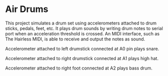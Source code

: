 # Air Drums

This project simulates a drum set using accelerometers attached to drum sticks, pedals, feet, etc. It plays drum sounds by writing drum notes to serial port when an acceleration threshold is crossed. An MIDI interface, such as The Hairless MIDI, is able to receive and output the notes as sound.

Accelerometer attached to left drumstick connected at A0 pin plays snare.

Accelerometer attached to right drumstick connected at A1 plays high hat.

Accelerometer attached to right foot connected at A2 plays bass drum.
